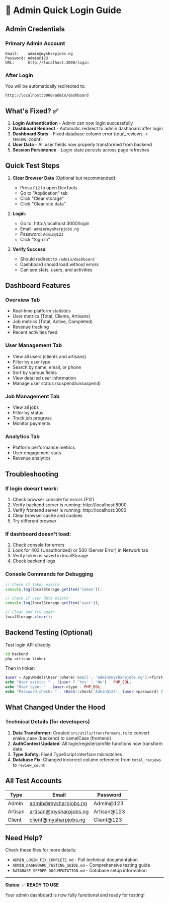 # 🔐 Admin Quick Login Guide

## Admin Credentials

### Primary Admin Account
```
Email:    admin@mysharpjobs.ng
Password: Admin@123
URL:      http://localhost:3000/login
```

### After Login
You will be automatically redirected to:
```
http://localhost:3000/admin/dashboard
```

## What's Fixed? ✅

1. **Login Authentication** - Admin can now login successfully
2. **Dashboard Redirect** - Automatic redirect to admin dashboard after login
3. **Dashboard Stats** - Fixed database column error (total_reviews → review_count)
4. **User Data** - All user fields now properly transformed from backend
5. **Session Persistence** - Login state persists across page refreshes

## Quick Test Steps

1. **Clear Browser Data** (Optional but recommended):
   - Press `F12` to open DevTools
   - Go to "Application" tab
   - Click "Clear storage"
   - Click "Clear site data"

2. **Login**:
   - Go to: http://localhost:3000/login
   - Email: `admin@mysharpjobs.ng`
   - Password: `Admin@123`
   - Click "Sign In"

3. **Verify Success**:
   - Should redirect to `/admin/dashboard`
   - Dashboard should load without errors
   - Can see stats, users, and activities

## Dashboard Features

### Overview Tab
- Real-time platform statistics
- User metrics (Total, Clients, Artisans)
- Job metrics (Total, Active, Completed)
- Revenue tracking
- Recent activities feed

### User Management Tab
- View all users (clients and artisans)
- Filter by user type
- Search by name, email, or phone
- Sort by various fields
- View detailed user information
- Manage user status (suspend/unsuspend)

### Job Management Tab
- View all jobs
- Filter by status
- Track job progress
- Monitor payments

### Analytics Tab
- Platform performance metrics
- User engagement stats
- Revenue analytics

## Troubleshooting

### If login doesn't work:
1. Check browser console for errors (F12)
2. Verify backend server is running: http://localhost:8000
3. Verify frontend server is running: http://localhost:3000
4. Clear browser cache and cookies
5. Try different browser

### If dashboard doesn't load:
1. Check console for errors
2. Look for 403 (Unauthorized) or 500 (Server Error) in Network tab
3. Verify token is saved in localStorage
4. Check backend logs

### Console Commands for Debugging
```javascript
// Check if token exists
console.log(localStorage.getItem('token'));

// Check if user data exists
console.log(localStorage.getItem('user'));

// Clear and try again
localStorage.clear();
```

## Backend Testing (Optional)

Test login API directly:
```bash
cd backend
php artisan tinker
```

Then in tinker:
```php
$user = App\Models\User::where('email', 'admin@mysharpjobs.ng')->first();
echo "User exists: " . ($user ? 'Yes' : 'No') . PHP_EOL;
echo "User type: " . $user->type . PHP_EOL;
echo "Password check: " . (Hash::check('Admin@123', $user->password) ? 'Valid' : 'Invalid');
```

## What Changed Under the Hood

### Technical Details (for developers)
1. **Data Transformer**: Created `src/utils/transformers.ts` to convert snake_case (backend) to camelCase (frontend)
2. **AuthContext Updated**: All login/register/profile functions now transform data
3. **Type Safety**: Fixed TypeScript interface mismatches
4. **Database Fix**: Changed incorrect column reference from `total_reviews` to `review_count`

## All Test Accounts

| Type | Email | Password |
|------|-------|----------|
| Admin | admin@mysharpjobs.ng | Admin@123 |
| Artisan | artisan@mysharpjobs.ng | Artisan@123 |
| Client | client@mysharpjobs.ng | Client@123 |

## Need Help?

Check these files for more details:
- `ADMIN_LOGIN_FIX_COMPLETE.md` - Full technical documentation
- `ADMIN_DASHBOARD_TESTING_GUIDE.md` - Comprehensive testing guide
- `DATABASE_SEEDER_DOCUMENTATION.md` - Database setup information

---

**Status**: ✅ **READY TO USE**

Your admin dashboard is now fully functional and ready for testing!
